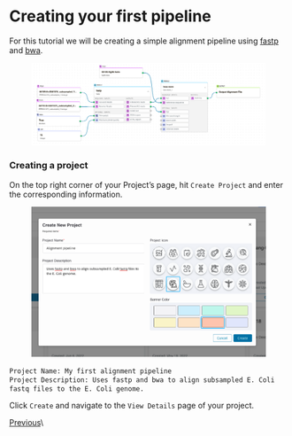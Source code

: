 # Creating your first pipeline

For this tutorial we will be creating a simple alignment pipeline using [fastp](https://github.com/OpenGene/fastp) and [bwa](http://bio-bwa.sourceforge.net/bwa.shtml).&#x20;

<figure><img src="../../.gitbook/assets/simple_alignment_pipeline (1).png" alt=""><figcaption></figcaption></figure>

### Creating a project

On the top right corner of your Project’s page, hit `Create Project` and enter the corresponding information.

<figure><img src="../../.gitbook/assets/Screen Shot 2022-08-22 at 11.41.54 AM.png" alt=""><figcaption></figcaption></figure>

```
Project Name: My first alignment pipeline
Project Description: Uses fastp and bwa to align subsampled E. Coli fastq files to the E. Coli genome.
```

Click `Create` and navigate to the `View Details` page of your project.

[ Previous](https://sphinx-readthedocs-test.readthedocs.io/en/latest/how\_to\_guides/how\_to\_guides.html)\

